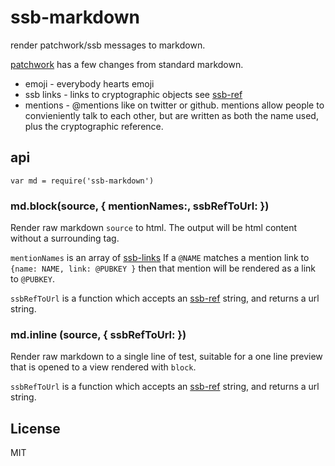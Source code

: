 # ssb-markdown

render patchwork/ssb messages to markdown.

[patchwork](https://github.com/ssbc/patchwork) has a few changes from
standard markdown.

* emoji - everybody hearts emoji
* ssb links - links to cryptographic objects see [ssb-ref](https://github.com/ssbc/ssb-ref)
* mentions - @mentions like on twitter or github. mentions allow people to convieniently talk to each other, but are written as both the name used, plus the cryptographic reference.

## api

```
var md = require('ssb-markdown')
```

### md.block(source, { mentionNames:, ssbRefToUrl: })

Render raw markdown `source` to html.
The output will be html content without a surrounding tag.

`mentionNames` is an array of [ssb-links](https://github.com/ssbc/ssb-links)
If a `@NAME` matches a mention link to `{name: NAME, link: @PUBKEY }`
then that mention will be rendered as a link to `@PUBKEY`.

`ssbRefToUrl` is a function which accepts an [ssb-ref](https://github.com/ssbc/ssb-links) string,
and returns a url string.

### md.inline (source, { ssbRefToUrl: })

Render raw markdown to a single line of test,
suitable for a one line preview that is opened
to a view rendered with `block`.

`ssbRefToUrl` is a function which accepts an [ssb-ref](https://github.com/ssbc/ssb-links) string,
and returns a url string.

## License

MIT
